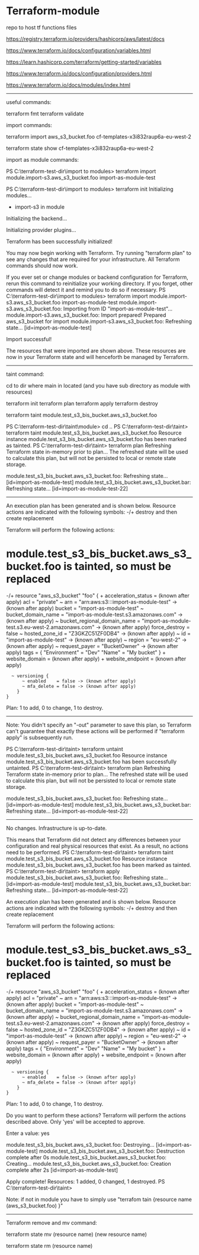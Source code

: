# Terraform-module
repo to host tf functions files




https://registry.terraform.io/providers/hashicorp/aws/latest/docs

https://www.terraform.io/docs/configuration/variables.html

https://learn.hashicorp.com/terraform/getting-started/variables

https://www.terraform.io/docs/configuration/providers.html

https://www.terraform.io/docs/modules/index.html



**************************************************

useful commands:

terraform fmt
terraform validate


import commands:

 terraform import aws_s3_bucket.foo cf-templates-x3i832raup6a-eu-west-2
 
 terraform state show cf-templates-x3i832raup6a-eu-west-2
 
 import as module commands:
 
PS C:\terraform-test-dir\import to modules> terraform import module.import-s3.aws_s3_bucket.foo import-as-module-test


PS C:\terraform-test-dir\import to modules> terraform init
Initializing modules...
- import-s3 in module

Initializing the backend...

Initializing provider plugins...

Terraform has been successfully initialized!

You may now begin working with Terraform. Try running "terraform plan" to see
any changes that are required for your infrastructure. All Terraform commands
should now work.

If you ever set or change modules or backend configuration for Terraform,
rerun this command to reinitialize your working directory. If you forget, other
commands will detect it and remind you to do so if necessary.
PS C:\terraform-test-dir\import to modules> terraform import module.import-s3.aws_s3_bucket.foo import-as-module-test
module.import-s3.aws_s3_bucket.foo: Importing from ID "import-as-module-test"...
module.import-s3.aws_s3_bucket.foo: Import prepared!
  Prepared aws_s3_bucket for import
module.import-s3.aws_s3_bucket.foo: Refreshing state... [id=import-as-module-test]

Import successful!

The resources that were imported are shown above. These resources are now in
your Terraform state and will henceforth be managed by Terraform.

*****************
taint command:

cd to dir where main in located (and you have sub directory as module with resources)

terraform init
terraform plan
terraform apply
terraform destroy

terraform taint module.test_s3_bis_bucket.aws_s3_bucket.foo


PS C:\terraform-test-dir\taint\module> cd ..
PS C:\terraform-test-dir\taint> terraform taint module.test_s3_bis_bucket.aws_s3_bucket.foo
Resource instance module.test_s3_bis_bucket.aws_s3_bucket.foo has been marked as tainted.
PS C:\terraform-test-dir\taint> terraform plan
Refreshing Terraform state in-memory prior to plan...
The refreshed state will be used to calculate this plan, but will not be
persisted to local or remote state storage.

module.test_s3_bis_bucket.aws_s3_bucket.foo: Refreshing state... [id=import-as-module-test]
module.test_s3_bis_bucket.aws_s3_bucket.bar: Refreshing state... [id=import-as-module-test-22]

------------------------------------------------------------------------

An execution plan has been generated and is shown below.
Resource actions are indicated with the following symbols:
-/+ destroy and then create replacement

Terraform will perform the following actions:

  # module.test_s3_bis_bucket.aws_s3_bucket.foo is tainted, so must be replaced
-/+ resource "aws_s3_bucket" "foo" {
      + acceleration_status         = (known after apply)
        acl                         = "private"
      ~ arn                         = "arn:aws:s3:::import-as-module-test" -> (known after apply)
        bucket                      = "import-as-module-test"
      ~ bucket_domain_name          = "import-as-module-test.s3.amazonaws.com" -> (known after apply)
      ~ bucket_regional_domain_name = "import-as-module-test.s3.eu-west-2.amazonaws.com" -> (known after apply)
        force_destroy               = false
      ~ hosted_zone_id              = "Z3GKZC51ZF0DB4" -> (known after apply)
      ~ id                          = "import-as-module-test" -> (known after apply)
      ~ region                      = "eu-west-2" -> (known after apply)
      ~ request_payer               = "BucketOwner" -> (known after apply)
        tags                        = {
            "Environment" = "Dev"
            "Name"        = "My bucket"
        }
      + website_domain              = (known after apply)
      + website_endpoint            = (known after apply)

      ~ versioning {
          ~ enabled    = false -> (known after apply)
          ~ mfa_delete = false -> (known after apply)
        }
    }

Plan: 1 to add, 0 to change, 1 to destroy.

------------------------------------------------------------------------

Note: You didn't specify an "-out" parameter to save this plan, so Terraform
can't guarantee that exactly these actions will be performed if
"terraform apply" is subsequently run.

PS C:\terraform-test-dir\taint> terraform untaint module.test_s3_bis_bucket.aws_s3_bucket.foo
Resource instance module.test_s3_bis_bucket.aws_s3_bucket.foo has been successfully untainted.
PS C:\terraform-test-dir\taint> terraform plan
Refreshing Terraform state in-memory prior to plan...
The refreshed state will be used to calculate this plan, but will not be
persisted to local or remote state storage.

module.test_s3_bis_bucket.aws_s3_bucket.foo: Refreshing state... [id=import-as-module-test]
module.test_s3_bis_bucket.aws_s3_bucket.bar: Refreshing state... [id=import-as-module-test-22]

------------------------------------------------------------------------

No changes. Infrastructure is up-to-date.

This means that Terraform did not detect any differences between your
configuration and real physical resources that exist. As a result, no
actions need to be performed.
PS C:\terraform-test-dir\taint> terraform taint module.test_s3_bis_bucket.aws_s3_bucket.foo
Resource instance module.test_s3_bis_bucket.aws_s3_bucket.foo has been marked as tainted.
PS C:\terraform-test-dir\taint> terraform apply
module.test_s3_bis_bucket.aws_s3_bucket.foo: Refreshing state... [id=import-as-module-test]
module.test_s3_bis_bucket.aws_s3_bucket.bar: Refreshing state... [id=import-as-module-test-22]

An execution plan has been generated and is shown below.
Resource actions are indicated with the following symbols:
-/+ destroy and then create replacement

Terraform will perform the following actions:

  # module.test_s3_bis_bucket.aws_s3_bucket.foo is tainted, so must be replaced
-/+ resource "aws_s3_bucket" "foo" {
      + acceleration_status         = (known after apply)
        acl                         = "private"
      ~ arn                         = "arn:aws:s3:::import-as-module-test" -> (known after apply)
        bucket                      = "import-as-module-test"
      ~ bucket_domain_name          = "import-as-module-test.s3.amazonaws.com" -> (known after apply)
      ~ bucket_regional_domain_name = "import-as-module-test.s3.eu-west-2.amazonaws.com" -> (known after apply)
        force_destroy               = false
      ~ hosted_zone_id              = "Z3GKZC51ZF0DB4" -> (known after apply)
      ~ id                          = "import-as-module-test" -> (known after apply)
      ~ region                      = "eu-west-2" -> (known after apply)
      ~ request_payer               = "BucketOwner" -> (known after apply)
        tags                        = {
            "Environment" = "Dev"
            "Name"        = "My bucket"
        }
      + website_domain              = (known after apply)
      + website_endpoint            = (known after apply)

      ~ versioning {
          ~ enabled    = false -> (known after apply)
          ~ mfa_delete = false -> (known after apply)
        }
    }

Plan: 1 to add, 0 to change, 1 to destroy.

Do you want to perform these actions?
  Terraform will perform the actions described above.
  Only 'yes' will be accepted to approve.

  Enter a value: yes

module.test_s3_bis_bucket.aws_s3_bucket.foo: Destroying... [id=import-as-module-test]
module.test_s3_bis_bucket.aws_s3_bucket.foo: Destruction complete after 0s
module.test_s3_bis_bucket.aws_s3_bucket.foo: Creating...
module.test_s3_bis_bucket.aws_s3_bucket.foo: Creation complete after 2s [id=import-as-module-test]

Apply complete! Resources: 1 added, 0 changed, 1 destroyed.
PS C:\terraform-test-dir\taint>

Note: if not in module you have to simply use "terrafom tain {resource name (aws_s3_bucket.foo) }"
*********************************

Terraform remove and mv command:

terraform state mv (resource name) (new resource name)

terraform state rm (resource name)



